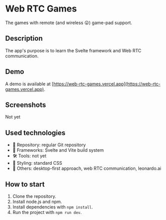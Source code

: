 # Web RTC Games

The games with remote (and wireless 😛) game-pad support.

## Description

The app's purpose is to learn the Svelte framework and Web RTC communication.

## Demo

A demo is available at [https://web-rtc-games.vercel.app](https://web-rtc-games.vercel.app).

## Screenshots

Not yet

## Used technologies

- 🎁 Repository: regular Git repository
- 🧰 Frameworks: Svelte and Vite build system
- 🛠️ Tools: not yet
- 🎨 Styling: standard CSS
- 💎 Others: desktop-first approach, web RTC communication, leonardo.ai

## How to start

1. Clone the repository.
2. Install node.js and npm.
3. Install dependencies with `npm install`.
4. Run the project with `npm run dev`.
